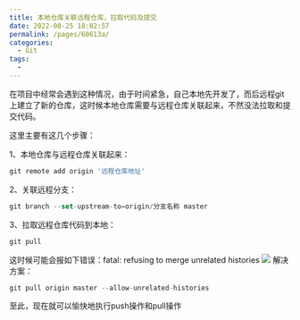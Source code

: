 ```yaml
---
title: 本地仓库关联远程仓库，拉取代码及提交
date: 2022-08-25 18:02:57
permalink: /pages/60613a/
categories:
  - Git
tags:
  - 
---
```

在项目中经常会遇到这种情况，由于时间紧急，自己本地先开发了，而后远程git上建立了新的仓库，这时候本地仓库需要与远程仓库关联起来，不然没法拉取和提交代码。

这里主要有这几个步骤：

1、本地仓库与远程仓库关联起来：
```js
git remote add origin '远程仓库地址'
```

2、关联远程分支：
```js
git branch --set-upstream-to=origin/分支名称 master
```

3、拉取远程仓库代码到本地：
```js
git pull
```
这时候可能会报如下错误：fatal: refusing to merge unrelated histories
![](https://tva2.sinaimg.cn/large/e37a8833ly8h5j69hcztuj21d40h6446.jpg)
解决方案：
```js
git pull origin master --allow-unrelated-histories
```

至此，现在就可以愉快地执行push操作和pull操作